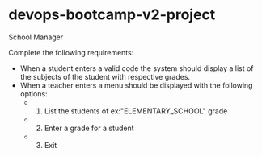 # devops-bootcamp-v2-project


School Manager

Complete the following requirements:

- When a student enters a valid code the system should display a list of the subjects of the student with respective grades.
- When a teacher enters a menu should be displayed with the
following options:
	- 1. List the students of ex:"ELEMENTARY_SCHOOL" grade
    - 2. Enter a grade for a student
	- 3. Exit

 
